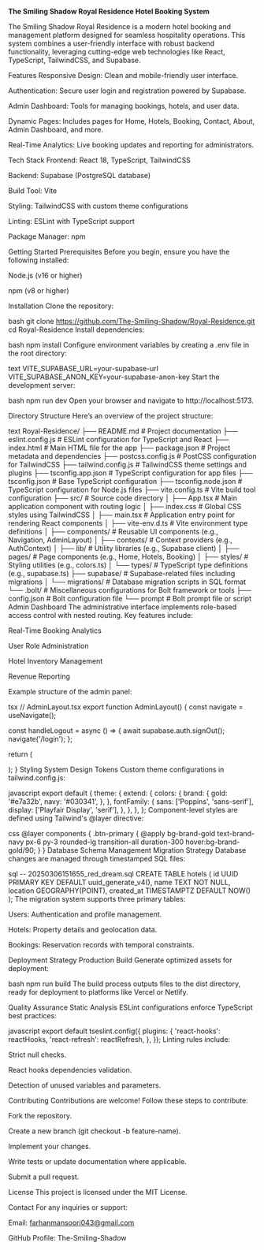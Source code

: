 **The Smiling Shadow Royal Residence Hotel Booking System**

The Smiling Shadow Royal Residence is a modern hotel booking and management platform designed for seamless hospitality operations. This system combines a user-friendly interface with robust backend functionality, leveraging cutting-edge web technologies like React, TypeScript, TailwindCSS, and Supabase.

Features
Responsive Design: Clean and mobile-friendly user interface.

Authentication: Secure user login and registration powered by Supabase.

Admin Dashboard: Tools for managing bookings, hotels, and user data.

Dynamic Pages: Includes pages for Home, Hotels, Booking, Contact, About, Admin Dashboard, and more.

Real-Time Analytics: Live booking updates and reporting for administrators.

Tech Stack
Frontend: React 18, TypeScript, TailwindCSS

Backend: Supabase (PostgreSQL database)

Build Tool: Vite

Styling: TailwindCSS with custom theme configurations

Linting: ESLint with TypeScript support

Package Manager: npm

Getting Started
Prerequisites
Before you begin, ensure you have the following installed:

Node.js (v16 or higher)

npm (v8 or higher)

Installation
Clone the repository:

bash
git clone https://github.com/The-Smiling-Shadow/Royal-Residence.git
cd Royal-Residence
Install dependencies:

bash
npm install
Configure environment variables by creating a .env file in the root directory:

text
VITE_SUPABASE_URL=your-supabase-url
VITE_SUPABASE_ANON_KEY=your-supabase-anon-key
Start the development server:

bash
npm run dev
Open your browser and navigate to http://localhost:5173.

Directory Structure
Here’s an overview of the project structure:

text
Royal-Residence/
├── README.md               # Project documentation
├── eslint.config.js        # ESLint configuration for TypeScript and React
├── index.html              # Main HTML file for the app
├── package.json            # Project metadata and dependencies
├── postcss.config.js       # PostCSS configuration for TailwindCSS
├── tailwind.config.js      # TailwindCSS theme settings and plugins
├── tsconfig.app.json       # TypeScript configuration for app files
├── tsconfig.json           # Base TypeScript configuration
├── tsconfig.node.json      # TypeScript configuration for Node.js files
├── vite.config.ts          # Vite build tool configuration
├── src/                    # Source code directory
│   ├── App.tsx             # Main application component with routing logic
│   ├── index.css           # Global CSS styles using TailwindCSS
│   ├── main.tsx            # Application entry point for rendering React components
│   ├── vite-env.d.ts       # Vite environment type definitions
│   ├── components/         # Reusable UI components (e.g., Navigation, AdminLayout)
│   ├── contexts/           # Context providers (e.g., AuthContext)
│   ├── lib/                # Utility libraries (e.g., Supabase client)
│   ├── pages/              # Page components (e.g., Home, Hotels, Booking)
│   ├── styles/             # Styling utilities (e.g., colors.ts)
│   └── types/              # TypeScript type definitions (e.g., supabase.ts)
├── supabase/               # Supabase-related files including migrations
│   └── migrations/         # Database migration scripts in SQL format
└── .bolt/                  # Miscellaneous configurations for Bolt framework or tools
    ├── config.json         # Bolt configuration file
    └── prompt              # Bolt prompt file or script
Admin Dashboard
The administrative interface implements role-based access control with nested routing. Key features include:

Real-Time Booking Analytics

User Role Administration

Hotel Inventory Management

Revenue Reporting

Example structure of the admin panel:

tsx
// AdminLayout.tsx
export function AdminLayout() {
  const navigate = useNavigate();

  const handleLogout = async () => {
    await supabase.auth.signOut();
    navigate('/login');
  };

  return (
    <div className="flex h-screen bg-gray-100">
      <Sidebar />
      <main className="flex-grow p-8">
        <Outlet />
      </main>
    </div>
  );
}
Styling System
Design Tokens
Custom theme configurations in tailwind.config.js:

javascript
export default {
  theme: {
    extend: {
      colors: {
        brand: {
          gold: '#e7a32b',
          navy: '#030341',
        },
      },
      fontFamily: {
        sans: ['Poppins', 'sans-serif'],
        display: ['Playfair Display', 'serif'],
      },
    },
  },
};
Component-level styles are defined using Tailwind's @layer directive:

css
@layer components {
  .btn-primary {
    @apply bg-brand-gold text-brand-navy px-6 py-3 rounded-lg transition-all duration-300 hover:bg-brand-gold/90;
  }
}
Database Schema Management
Migration Strategy
Database changes are managed through timestamped SQL files:

sql
-- 20250306151655_red_dream.sql
CREATE TABLE hotels (
  id UUID PRIMARY KEY DEFAULT uuid_generate_v4(),
  name TEXT NOT NULL,
  location GEOGRAPHY(POINT),
  created_at TIMESTAMPTZ DEFAULT NOW()
);
The migration system supports three primary tables:

Users: Authentication and profile management.

Hotels: Property details and geolocation data.

Bookings: Reservation records with temporal constraints.

Deployment Strategy
Production Build
Generate optimized assets for deployment:

bash
npm run build
The build process outputs files to the dist directory, ready for deployment to platforms like Vercel or Netlify.

Quality Assurance
Static Analysis
ESLint configurations enforce TypeScript best practices:

javascript
export default tseslint.config({
  plugins: {
    'react-hooks': reactHooks,
    'react-refresh': reactRefresh,
  },
});
Linting rules include:

Strict null checks.

React hooks dependencies validation.

Detection of unused variables and parameters.

Contributing
Contributions are welcome! Follow these steps to contribute:

Fork the repository.

Create a new branch (git checkout -b feature-name).

Implement your changes.

Write tests or update documentation where applicable.

Submit a pull request.

License
This project is licensed under the MIT License.

Contact
For any inquiries or support:

Email: farhanmansoori043@gmail.com

GitHub Profile: The-Smiling-Shadow
